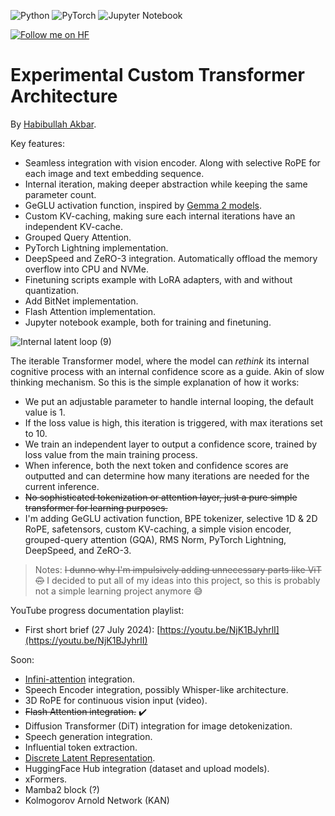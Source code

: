 ![Python](https://img.shields.io/badge/python-3670A0?style=for-the-badge&logo=python&logoColor=ffdd54) 
![PyTorch](https://img.shields.io/badge/PyTorch-%23EE4C2C.svg?style=for-the-badge&logo=PyTorch&logoColor=white)
![Jupyter Notebook](https://img.shields.io/badge/jupyter-%23FA0F00.svg?style=for-the-badge&logo=jupyter&logoColor=white)

[![Follow me on HF](https://huggingface.co/datasets/huggingface/badges/resolve/main/follow-me-on-HF-md.svg)](https://huggingface.co/ChavyvAkvar)

# Experimental Custom Transformer Architecture
By [Habibullah Akbar](https://chavyv.vercel.app).

Key features:
- Seamless integration with vision encoder. Along with selective RoPE for each image and text embedding sequence.
- Internal iteration, making deeper abstraction while keeping the same parameter count.
- GeGLU activation function, inspired by [Gemma 2 models](https://blog.google/technology/developers/google-gemma-2/).
- Custom KV-caching, making sure each internal iterations have an independent KV-cache.
- Grouped Query Attention.
- PyTorch Lightning implementation.
- DeepSpeed and ZeRO-3 integration. Automatically offload the memory overflow into CPU and NVMe.
- Finetuning scripts example with LoRA adapters, with and without quantization.
- Add BitNet implementation.
- Flash Attention implementation.
- Jupyter notebook example, both for training and finetuning.

![Internal latent loop (9)](https://github.com/user-attachments/assets/fe74e8b8-2f74-4b20-9f36-6f61c6946f2a)

The iterable Transformer model, where the model can *rethink* its internal cognitive process with an internal confidence score as a guide. Akin of slow thinking mechanism.
So this is the simple explanation of how it works:
- We put an adjustable parameter to handle internal looping, the default value is 1.
- If the loss value is high, this iteration is triggered, with max iterations set to 10.
- We train an independent layer to output a confidence score, trained by loss value from the main training process.
- When inference, both the next token and confidence scores are outputted and can determine how many iterations are needed for the current inference.
- ~~No sophisticated tokenization or attention layer, just a pure simple transformer for learning purposes.~~
- I'm adding GeGLU activation function, BPE tokenizer, selective 1D & 2D RoPE, safetensors, custom KV-caching, a simple vision encoder, grouped-query attention (GQA), RMS Norm, PyTorch Lightning, DeepSpeed, and ZeRO-3.

> Notes: ~~I dunno why I'm impulsively adding unnecessary parts like ViT 🙃~~ I decided to put all of my ideas into this project, so this is probably not a simple learning project anymore 😅

YouTube progress documentation playlist:
- First short brief (27 July 2024): [https://youtu.be/NjK1BJyhrlI](https://youtu.be/NjK1BJyhrlI)

Soon:
- [Infini-attention](https://arxiv.org/abs/2404.07143) integration.
- Speech Encoder integration, possibly Whisper-like architecture.
- 3D RoPE for continuous vision input (video).
- ~~Flash Attention integration.~~ ✔️
- Diffusion Transformer (DiT) integration for image detokenization.
- Speech generation integration.
- Influential token extraction.
- [Discrete Latent Representation](https://arxiv.org/abs/2312.01203).
- HuggingFace Hub integration (dataset and upload models).
- xFormers.
- Mamba2 block (?)
- Kolmogorov Arnold Network (KAN)
